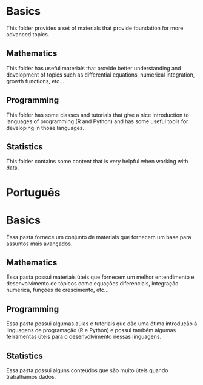 # Basics

This folder provides a set of materials that provide foundation for more advanced topics.

## Mathematics

This folder has useful materials that provide better understanding and development of topics such as differential equations, numerical integration, growth functions, etc...

## Programming

This folder has some classes and tutorials that give a nice introduction to languages of programming (R and Python) and has some useful tools for developing in those languages.

## Statistics

This folder contains some content that is very helpful when working with data.

# Português
# Basics
Essa pasta fornece um conjunto de materiais que fornecem um base para assuntos mais avançados.

## Mathematics
Essa pasta possui materiais úteis que fornecem um melhor entendimento e desenvolvimento de tópicos como equações diferenciais, integração numérica, funções de crescimento, etc...

## Programming
Essa pasta possui algumas aulas e tutoriais que dão uma ótima introdução à linguagens de programação (R e Python) e possui também algumas ferramentas úteis para o desenvolvimento nessas linguagens.

## Statistics
Essa pasta possui alguns conteúdos que são muito úteis quando trabalhamos dados.
